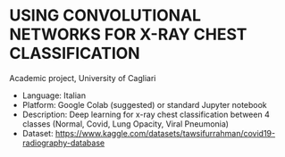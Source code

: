 # USING CONVOLUTIONAL NETWORKS FOR X-RAY CHEST CLASSIFICATION
Academic project, University of Cagliari


- Language: Italian
- Platform: Google Colab (suggested) or standard Jupyter notebook
- Description: Deep learning for x-ray chest classification between 4 classes (Normal, Covid, Lung Opacity, Viral Pneumonia)
- Dataset: https://www.kaggle.com/datasets/tawsifurrahman/covid19-radiography-database
